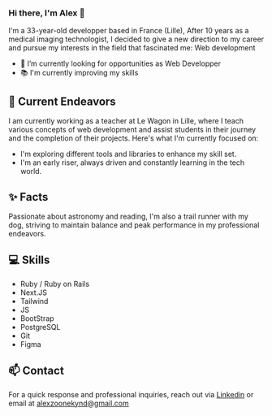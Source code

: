###  Hi there, I'm Alex 👋

I'm a 33-year-old developper based in France (Lille), After 10 years as a medical imaging technologist, I decided to give a new direction to my career and pursue my interests in the field that fascinated me: Web development

- 🔭 I’m currently looking for opportunities as Web Developper
- 📚 I'm currently improving my skills

## 🔭 Current Endeavors

I am currently working as a teacher at Le Wagon in Lille, where I teach various concepts of web development and assist students in their journey and the completion of their projects. Here's what I'm currently focused on: 

- I'm exploring different tools and libraries to enhance my skill set.
- I'm an early riser, always driven and constantly learning in the tech world.

## ✨ Facts

Passionate about astronomy and reading, I'm also a trail runner with my dog, striving to maintain balance and peak performance in my professional endeavors.

## 💻 Skills 

- Ruby / Ruby on Rails
- Next.JS
- Tailwind
- JS
- BootStrap
- PostgreSQL
- Git
- Figma

## 📫 Contact  
For a quick response and professional inquiries, reach out via [Linkedin](https://www.linkedin.com/in/alexzoonekynd/) or email at alexzoonekynd@gmail.com



